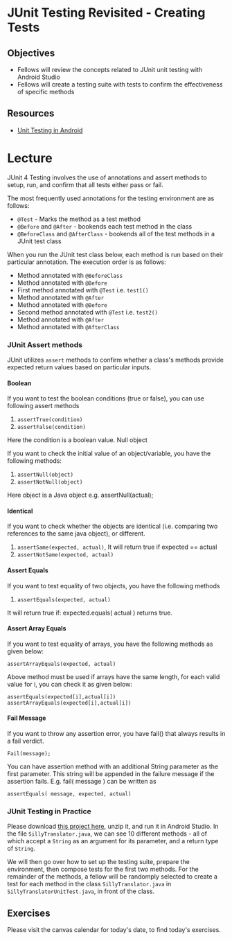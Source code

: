 # JUnit Testing Revisited - Creating Tests

## Objectives
* Fellows will review the concepts related to JUnit unit testing with Android Studio
* Fellows will create a testing suite with tests to confirm the effectiveness of specific methods

## Resources

* [Unit Testing in Android](https://github.com/joinpursuit/Pursuit-Core-Android/blob/master/cohort_5.4/unit_02/02_08_app_testing.md)

# Lecture

JUnit 4 Testing involves the use of annotations and assert methods to setup, run, and confirm that all tests either pass or fail.

The most frequently used annotations for the testing environment are as follows:

* `@Test` - Marks the method as a test method
* `@Before` and `@After` - bookends each test method in the class
* `@BeforeClass` and `@AfterClass` - bookends all of the test methods in a JUnit test class

When you run the JUnit test class below, each method is run based on their particular annotation. The execution order is as follows:
  * Method annotated with `@BeforeClass`
  * Method annotated with `@Before`
  * First method annotated with `@Test` i.e. `test1()`
  * Method annotated with `@After`
  * Method annotated with `@Before`
  * Second method annotated with `@Test` i.e. `test2()`
  * Method annotated with `@After`
  * Method annotated with `@AfterClass`

### JUnit Assert methods

JUnit utilizes `assert` methods to confirm whether a class's methods provide expected return values based on particular inputs.

#### Boolean

If you want to test the boolean conditions (true or false), you can use following assert methods

1. `assertTrue(condition)`
1. `assertFalse(condition)`

Here the condition is a boolean value.
Null object

If you want to check the initial value of an object/variable, you have the following methods:

1. `assertNull(object)`
1. `assertNotNull(object)`

Here object is a Java object e.g. assertNull(actual);

#### Identical

If you want to check whether the objects are identical (i.e. comparing two references to the same java object), or different.

1. `assertSame(expected, actual)`, It will return true if expected == actual
1. `assertNotSame(expected, actual)`

#### Assert Equals

If you want to test equality of two objects, you have the following methods

1. `assertEquals(expected, actual)`

It will return true if: expected.equals( actual ) returns true.

#### Assert Array Equals

If you want to test equality of arrays, you have the following methods as given below:

`assertArrayEquals(expected, actual)`

Above method must be used if arrays have the same length, for each valid value for i, you can check it as given below:

`assertEquals(expected[i],actual[i])`
`assertArrayEquals(expected[i],actual[i])`

#### Fail Message

If you want to throw any assertion error, you have fail() that always results in a fail verdict.

`Fail(message);`

You can have assertion method with an additional String parameter as the first parameter. This string will be appended in the failure message if the assertion fails. E.g. fail( message ) can be written as

`assertEquals( message, expected, actual)`
    
### JUnit Testing in Practice

Please download [this project here](https://github.com/joinpursuit/Pursuit-Core-Android/blob/master/cohort_5.4/unit_04/projects/testing_revisited_creating_tests.zip), unzip it, and run it in Android Studio. In the file `SillyTranslator.java`, we can see 10 different methods - all of which accept a `String` as an argument for its parameter, and a return type of `String`.

We will then go over how to set up the testing suite, prepare the environment, then compose tests for the first two methods. For the remainder of the methods, a fellow will be randomply selected to create a test for each method in the class `SillyTranslator.java` in `SillyTranslatorUnitTest.java`, in front of the class.

## Exercises

Please visit the canvas calendar for today's date, to find today's exercises.
